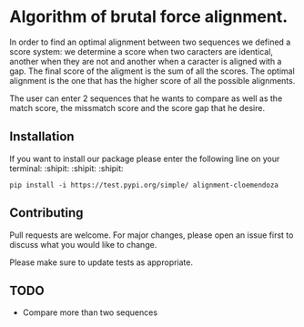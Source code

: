 # Algorithm of brutal force alignment.

In order to find an optimal alignment between two sequences we defined a score system: we determine a score when two caracters are identical, another when they are not and another when a caracter is aligned with a gap.
The final score of the aligment is the sum of all the scores.
The optimal alignment is the one that has the higher score of all the possible alignments. 


The user can enter 2 sequences that he wants to compare as well as the match score, the missmatch score and the score gap that he desire.


## Installation
If you want to install our package please enter the following line on your terminal: :shipit: :shipit: :shipit:

```
pip install -i https://test.pypi.org/simple/ alignment-cloemendoza
```

## Contributing
Pull requests are welcome. For major changes, please open an issue first to discuss what you would like to change.

Please make sure to update tests as appropriate.



## TODO

 * Compare more than two sequences 

